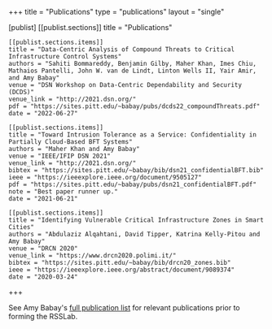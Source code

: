 +++
title = "Publications"
type = "publications"
layout = "single"

[publist]
    [[publist.sections]]
    title = "Publications"

    [[publist.sections.items]]
    title = "Data-Centric Analysis of Compound Threats to Critical Infrastructure Control Systems"
    authors = "Sahiti Bommareddy, Benjamin Gilby, Maher Khan, Imes Chiu, Mathaios Pantelli, John W. van de Lindt, Linton Wells II, Yair Amir, and Amy Babay"
    venue = "DSN Workshop on Data-Centric Dependability and Security (DCDS)"
    venue_link = "http://2021.dsn.org/"
    pdf = "https://sites.pitt.edu/~babay/pubs/dcds22_compoundThreats.pdf"
    date = "2022-06-27"

    [[publist.sections.items]]
    title = "Toward Intrusion Tolerance as a Service: Confidentiality in Partially Cloud-Based BFT Systems"
    authors = "Maher Khan and Amy Babay"
    venue = "IEEE/IFIP DSN 2021"
    venue_link = "http://2021.dsn.org/"
    bibtex = "https://sites.pitt.edu/~babay/bib/dsn21_confidentialBFT.bib"
    ieee = "https://ieeexplore.ieee.org/document/9505127"
    pdf = "https://sites.pitt.edu/~babay/pubs/dsn21_confidentialBFT.pdf"
    note = "Best paper runner up."
    date = "2021-06-21"

    [[publist.sections.items]]
    title = "Identifying Vulnerable Critical Infrastructure Zones in Smart Cities"
    authors = "Abdulaziz Alqahtani, David Tipper, Katrina Kelly-Pitou and Amy Babay"
    venue = "DRCN 2020"
    venue_link = "https://www.drcn2020.polimi.it/"
    bibtex = "https://sites.pitt.edu/~babay/bib/drcn20_zones.bib"
    ieee = "https://ieeexplore.ieee.org/abstract/document/9089374"
    date = "2020-03-24"

+++

See Amy Babay's [full publication
list](https://sites.pitt.edu/~babay/publications.html) for relevant
publications prior to forming the RSSLab.

